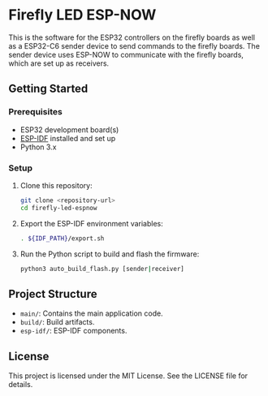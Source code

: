 # Firefly LED ESP-NOW
This is the software for the ESP32 controllers on the firefly boards as well as a ESP32-C6 sender device to send commands to the firefly boards. The sender device uses ESP-NOW to communicate with the firefly boards, which are set up as receivers.

## Getting Started

### Prerequisites
- ESP32 development board(s)
- [ESP-IDF](https://docs.espressif.com/projects/esp-idf/en/stable/esp32/get-started/linux-macos-setup.html) installed and set up
- Python 3.x

### Setup
1. Clone this repository:
   ```bash
   git clone <repository-url>
   cd firefly-led-espnow
   ```
2. Export the ESP-IDF environment variables:
   ```bash
   . ${IDF_PATH}/export.sh
   ```
3. Run the Python script to build and flash the firmware:
   ```bash
   python3 auto_build_flash.py [sender|receiver]
   ```

## Project Structure
- `main/`: Contains the main application code.
- `build/`: Build artifacts.
- `esp-idf/`: ESP-IDF components.

## License
This project is licensed under the MIT License. See the LICENSE file for details.
